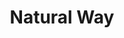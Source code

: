 ---
title: "Natural Way"
url: /ciudad-autonoma-de-buenos-aires/natural-way/
shop: alimentación sana
---